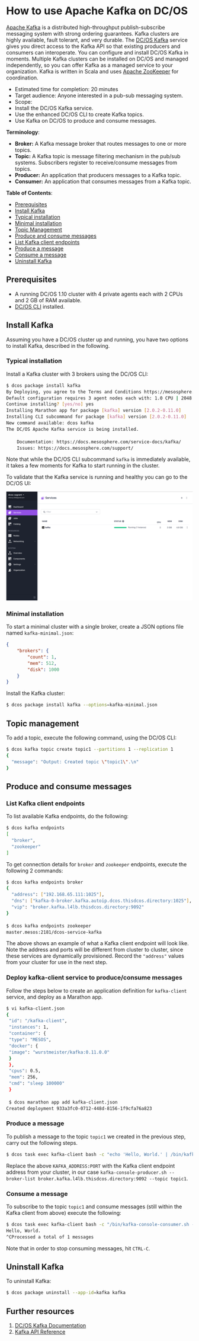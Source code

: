 # How to use Apache Kafka on DC/OS

[Apache Kafka](https://kafka.apache.org/) is a distributed high-throughput publish-subscribe messaging system with strong ordering guarantees. Kafka clusters are highly available, fault tolerant, and very durable. The [DC/OS Kafka](https://docs.mesosphere.com/service-docs/kafka/) service gives you direct access to the Kafka API so that existing producers and consumers can interoperate. You can configure and install DC/OS Kafka in moments. Multiple Kafka clusters can be installed on DC/OS and managed independently, so you can offer Kafka as a managed service to your organization. Kafka is written in Scala and uses [Apache ZooKeeper](https://zookeeper.apache.org/) for coordination.

- Estimated time for completion: 20 minutes
- Target audience: Anyone interested in a pub-sub messaging system.
- Scope:
 - Install the DC/OS Kafka service.
 - Use the enhanced DC/OS CLI to create Kafka topics.
 - Use Kafka on DC/OS to produce and consume messages.

**Terminology**:

- **Broker:** A Kafka message broker that routes messages to one or more topics.
- **Topic:** A Kafka topic is message filtering mechanism in the pub/sub systems. Subscribers register to receive/consume messages from topics.
- **Producer:** An application that producers messages to a Kafka topic.
- **Consumer:** An application that consumes messages from a Kafka topic.

**Table of Contents**:

- [Prerequisites](#prerequisites)
- [Install Kafka](#install-kafka)
 - [Typical installation](#typical-installation)
 - [Minimal installation](#minimal-installation)
- [Topic Management](#topic-management)
- [Produce and consume messages](#produce-and-consume-messages)
 - [List Kafka client endpoints](#list-kafka-client-endpoints)
 - [Produce a message](#produce-a-message)
 - [Consume a message](#consume-a-message)
- [Uninstall Kafka](#uninstall-kafka)

## Prerequisites

- A running DC/OS 1.10 cluster with 4 private agents each with 2 CPUs and 2 GB of RAM available.
- [DC/OS CLI](https://dcos.io/docs/1.10/usage/cli/install/) installed.

## Install Kafka

Assuming you have a DC/OS cluster up and running, you have two options to install Kafka, described in the following.

### Typical installation

Install a Kafka cluster with 3 brokers using the DC/OS CLI:

```bash
$ dcos package install kafka
By Deploying, you agree to the Terms and Conditions https://mesosphere.com/catalog-terms-conditions/#certified-services
Default configuration requires 3 agent nodes each with: 1.0 CPU | 2048 MB MEM | 1 5000 MB Disk
Continue installing? [yes/no] yes
Installing Marathon app for package [kafka] version [2.0.2-0.11.0]
Installing CLI subcommand for package [kafka] version [2.0.2-0.11.0]
New command available: dcos kafka
The DC/OS Apache Kafka service is being installed.

	Documentation: https://docs.mesosphere.com/service-docs/kafka/
	Issues: https://docs.mesosphere.com/support/
```

Note that while the DC/OS CLI subcommand `kafka` is immediately available, it takes a few moments for Kafka to start running in the cluster.

To validate that the Kafka service is running and healthy you can go to the DC/OS UI:

![Services](img/services.png)

### Minimal installation

To start a minimal cluster with a single broker, create a JSON options file named `kafka-minimal.json`:

```json
{
    "brokers": {
        "count": 1,
        "mem": 512,
        "disk": 1000
    }
}
```
Install the Kafka cluster:

```bash
$ dcos package install kafka --options=kafka-minimal.json
```

## Topic management

To add a topic, execute the following command, using the DC/OS CLI:

```bash
$ dcos kafka topic create topic1 --partitions 1 --replication 1
{
  "message": "Output: Created topic \"topic1\".\n"
}
```
## Produce and consume messages

### List Kafka client endpoints

To list available Kafka endpoints, do the following:

```bash
$ dcos kafka endpoints
[
  "broker",
  "zookeeper"
]
```

To get connection details for `broker` and `zookeeper` endpoints, execute the following 2 commands:

```bash
$ dcos kafka endpoints broker
{
  "address": ["192.168.65.111:1025"],
  "dns": ["kafka-0-broker.kafka.autoip.dcos.thisdcos.directory:1025"],
  "vip": "broker.kafka.l4lb.thisdcos.directory:9092"
}

$ dcos kafka endpoints zookeeper
master.mesos:2181/dcos-service-kafka
```

The above shows an example of what a Kafka client endpoint will look like. Note the address and ports will be different from cluster to cluster, since these services are dynamically provisioned. Record the `"address"` values from your cluster for use in the next step.

### Deploy kafka-client service to produce/consume messages

Follow the steps below to create an application definition for `kafka-client` service, and deploy as a Marathon app.
```bash
$ vi kafka-client.json
{
 "id": "/kafka-client",
 "instances": 1,
 "container": {
 "type": "MESOS",
 "docker": {
 "image": "wurstmeister/kafka:0.11.0.0"
 }
 },
 "cpus": 0.5,
 "mem": 256,
 "cmd": "sleep 100000"
 }

 $ dcos marathon app add kafka-client.json
Created deployment 933a3fc0-0712-448d-8156-1f9cfa76a823
```

### Produce a message

To publish a message to the topic `topic1` we created in the previous step, carry out the following steps.

```bash
$ dcos task exec kafka-client bash -c "echo 'Hello, World.' | /bin/kafka-console-producer.sh --broker-list KAFKA_ADDRESS:PORT --topic topic1"
```

Replace the above `KAFKA_ADDRESS:PORT` with the Kafka client endpoint address from your cluster, in our case `kafka-console-producer.sh --broker-list broker.kafka.l4lb.thisdcos.directory:9092 --topic topic1`.

### Consume a message

To subscribe to the topic `topic1` and consume messages (still within the Kafka client from above) execute the following:

```bash
$ dcos task exec kafka-client bash -c "/bin/kafka-console-consumer.sh --zookeeper master.mesos:2181/dcos-service-kafka --topic topic1 --from-beginning"
Hello, World.
^CProcessed a total of 1 messages
```

Note that in order to stop consuming messages, hit `CTRL-C`.

## Uninstall Kafka

To uninstall Kafka:

```bash
$ dcos package uninstall --app-id=kafka kafka
```

## Further resources

1. [DC/OS Kafka Documentation](https://github.com/mesosphere/dcos-kafka-service/blob/master/README.md)
1. [Kafka API Reference](https://kafka.apache.org/documentation.html)
